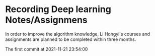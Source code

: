 # Recording Deep learning Notes/Assignmens

In order to improve the algorithm knowledge, Li Hongyi's courses and assignments are planned to be completed within three months.

The first commit at 2021-11-21 23:54:00
